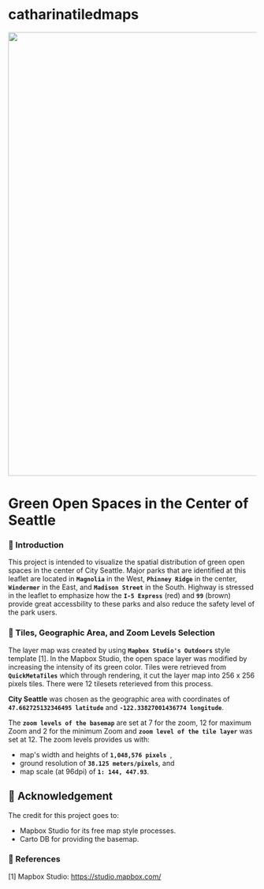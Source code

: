 # catharinatiledmaps
<img src="img/lab4.jpg" width='900'> <br>

# Green Open Spaces in the Center of Seattle<br>
### :newspaper: Introduction
This project is intended to visualize the spatial distribution of green open spaces in the center of City Seattle.  Major parks that are identified at this leaflet are located in **`Magnolia`** in the West, **`Phinney Ridge`** in the center, **`Windermer`** in the East, and **`Madison Street`** in the South. Highway is stressed in the leaflet to emphasize how the **`I-5 Express`** (red) and **`99`** (brown) provide great accessbility to these parks and also reduce the safety level of  the park users.<br>

### :hammer: Tiles, Geographic Area, and Zoom Levels Selection
The layer map was created by using **`Mapbox Studio's Outdoors`** style template [1]. In the Mapbox Studio, the open space layer was modified by increasing the intensity of its green color. Tiles were retrieved from **`QuickMetaTiles`** which through rendering, it cut the layer map into 256 x 256 pixels tiles. There were 12 tilesets reterieved from this process.<br>

**City Seattle** was chosen as the geographic area with coordinates of **`47.662725132346495 latitude`** and **`-122.33827001436774 longitude`**. <br>

The **`zoom levels of the basemap`** are set at 7 for the zoom, 12 for maximum Zoom and 2 for the minimum Zoom and **`zoom level of the tile layer`** was set at 12. The zoom levels provides us with:
- map's width and heights of  **`1,048,576 pixels `**,
- ground resolution of  **`38.125 meters/pixels`**, and
- map scale (at 96dpi) of **`1: 144, 447.93`**.

## :flags: Acknowledgement
The credit for this project goes to:
- Mapbox Studio for its free map style processes.
- Carto DB for providing the basemap.

### :link: References <br>
[1] Mapbox Studio:  <https://studio.mapbox.com/> <br>
